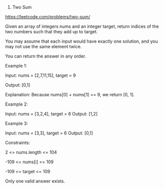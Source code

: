 1. Two Sum


https://leetcode.com/problems/two-sum/


Given an array of integers nums and an integer target, return indices of the two numbers such that they add up to target.


You may assume that each input would have exactly one solution, and you may not use the same element twice.





You can return the answer in any order.


 

Example 1:

Input: nums = [2,7,11,15], target = 9


Output: [0,1]

Explanation: Because nums[0] + nums[1] == 9, we return [0, 1].

Example 2:

Input: nums = [3,2,4], target = 6
Output: [1,2]

Example 3:

Input: nums = [3,3], target = 6
Output: [0,1]
 

Constraints:

2 <= nums.length <= 104

-109 <= nums[i] <= 109

-109 <= target <= 109

Only one valid answer exists.
